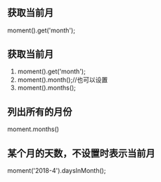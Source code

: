 # 
## 获取当前月
moment().get('month');

## 获取当前月
1. moment().get('month');
2. moment().month();//也可以设置
3. moment().months();

## 列出所有的月份
moment.months()

## 某个月的天数，不设置时表示当前月
moment('2018-4').daysInMonth();




